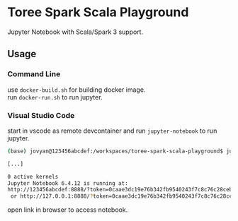 # Toree Spark Scala Playground

Jupyter Notebook with Scala/Spark 3 support.

## Usage

### Command Line

use `docker-build.sh` for building docker image.  
run `docker-run.sh` to run jupyter.

### Visual Studio Code

start in vscode as remote devcontainer and run `jupyter-notebook` to run jupyter.

```bash
(base) jovyan@123456abcdef:/workspaces/toree-spark-scala-playground$ jupyter-notebook

[...]

0 active kernels
Jupyter Notebook 6.4.12 is running at:
http://123456abcdef:8888/?token=0caae3dc19e76b342fb9540243f7c8c76c28cebd21510c37
 or http://127.0.0.1:8888/?token=0caae3dc19e76b342fb9540243f7c8c76c28cebd21510c37
```

open link in browser to access notebook.